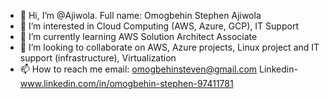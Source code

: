 - 👋 Hi, I’m @Ajiwola. Full name: Omogbehin Stephen Ajiwola
- 👀 I’m interested in Cloud Computing (AWS, Azure, GCP), IT Support
- 🌱 I’m currently learning AWS Solution Architect Associate
- 💞️ I’m looking to collaborate on AWS, Azure projects, Linux project and IT support (infrastructure), Virtualization
- 📫 How to reach me email: omogbehinsteven@gmail.com Linkedin- www.linkedin.com/in/omogbehin-stephen-97411781 

<!---
Ajiwola/Ajiwola is a ✨ special ✨ repository because its `README.md` (this file) appears on your GitHub profile.
You can click the Preview link to take a look at your changes.
--->
